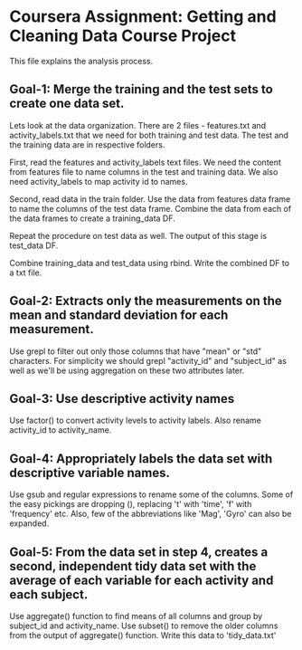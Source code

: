 # Coursera Assignment: Getting and Cleaning Data Course Project
This file explains the analysis process. 

## Goal-1: Merge the training and the test sets to create one data set.
Lets look at the data organization. There are 2 files - features.txt and 
activity_labels.txt that we need for both training and test data. The
test and the training data are in respective folders. 

First, read the features and activity_labels text files. We need the
content from features file to name columns in the test and training
data. We also need activity_labels to map activity id to names. 

Second, read data in the train folder. Use the data from features data
frame to name the columns of the test data frame. Combine the data from
each of the data frames to create a training_data DF. 

Repeat the procedure on test data as well. The output of this stage is
test_data DF. 

Combine training_data and test_data using rbind. Write the combined DF 
to a txt file.  

## Goal-2: Extracts only the measurements on the mean and standard deviation for each measurement.
Use grepl to filter out only those columns that have "mean" or "std"
characters. For simplicity we should grepl "activity_id" and
"subject_id" as well as we'll be using aggregation on these two
attributes later. 

## Goal-3: Use descriptive activity names
Use factor() to convert activity levels to activity labels. Also rename
activity_id to activity_name.

## Goal-4: Appropriately labels the data set with descriptive variable names. 
Use gsub and regular expressions to rename some of the columns. Some of
the easy pickings are dropping (), replacing 't' with 'time', 'f' with
'frequency' etc. Also, few of the abbreviations like 'Mag', 'Gyro' can
also be expanded. 

## Goal-5: From the data set in step 4, creates a second, independent tidy data set with the average of each variable for each activity and each subject.
Use aggregate() function to find means of all columns and group by
subject_id and activity_name. Use subset() to remove the older columns
from the output of aggregate() function. Write this data to
'tidy_data.txt'
